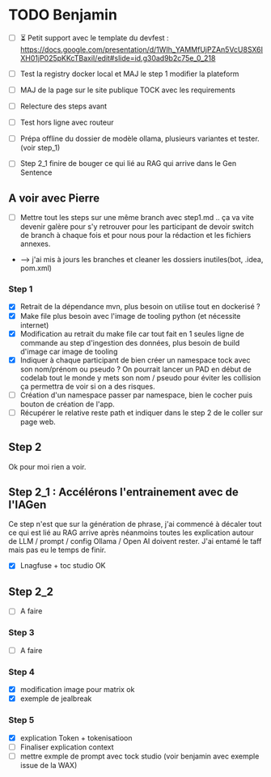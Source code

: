 # TODO Benjamin

* [ ] ⏳️ Petit support avec le template du devfest : https://docs.google.com/presentation/d/1WIh_YAMMfUjPZAn5VcU8SX6IXH01jP025pKKcTBaxiI/edit#slide=id.g30ad9b2c75e_0_218
* [ ] Test la registry docker local et MAJ le step 1 modifier la plateform
* [ ] MAJ de la page sur le site publique TOCK avec les requirements
* [ ] Relecture des steps avant
* [ ] Test hors ligne avec routeur
* [ ] Prépa offline du dossier de modèle ollama, plusieurs variantes et tester. (voir step_1)
* [ ] Step 2_1 finire de bouger ce qui lié au RAG qui arrive dans le Gen Sentence


## A voir avec Pierre

* [ ] Mettre tout les steps sur une même branch avec step1.md .. ça va vite devenir galère pour s'y retrouver pour les participant de devoir switch de branch à chaque fois et pour nous pour la rédaction et les fichiers annexes.
* --> j'ai mis à jours les branches et cleaner les dossiers inutiles(bot, .idea, pom.xml)

### Step 1
* [X] Retrait de la dépendance mvn, plus besoin on utilise tout en dockerisé ?
* [X] Make file plus besoin avec l'image de tooling python (et nécessite internet)
* [x] Modification au retrait du make file car tout fait en 1 seules ligne de commande au step d'ingestion des données, plus besoin de build d'image car image de tooling
* [X] Indiquer à chaque participant de bien créer un namespace tock avec son nom/prénom ou pseudo ? On pourrait lancer un PAD en début de codelab tout le monde y mets son nom / pseudo pour éviter les collision ça permettra de voir si on a des risques.
* [ ] Création d'un namespace passer par namespace, bien le cocher puis bouton de création de l'app.
* [ ] Récupérer le relative reste path et indiquer dans le step 2 de le coller sur page web.

## Step 2
Ok pour moi rien a voir.

## Step 2_1 : Accélérons l'entrainement avec de l'IAGen
Ce step n'est que sur la génération de phrase, j'ai commencé à décaler tout ce qui est lié au RAG arrive après néanmoins toutes les explication autour de LLM  / prompt / config Ollama / Open AI doivent rester. J'ai entamé le taff mais pas eu le temps de finir.
* [X] Lnagfuse + toc studio OK

## Step 2_2
* [ ] A faire

### Step 3
* [ ] A faire

### Step 4
* [X] modification image pour matrix ok
* [X] exemple de jealbreak

### Step 5
* [X] explication Token + tokenisatioon
* [ ] Finaliser explication context
* [ ] mettre exmple de prompt avec tock studio (voir benjamin avec exemple issue de la WAX)
